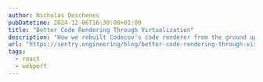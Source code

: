 ```yaml
---
author: Nicholas Deschenes
pubDatetime: 2024-12-06T16:30:00+01:00
title: "Better Code Rendering Through Virtualization"
description: "How we rebuilt Codecov's code renderer from the ground up to be faster and more efficient, utilizing virtualization."
url: "https://sentry.engineering/blog/better-code-rendering-through-virtualization"
tags:
  - react
  - webperf
---
```

